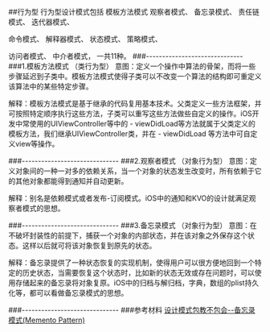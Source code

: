 ##行为型
行为型设计模式包括
模板方法模式
观察者模式、
备忘录模式、
责任链模式、
迭代器模式、

命令模式、
解释器模式、
状态模式、
策略模式、

访问者模式、
中介者模式，
一共11种。
###------------------------------
###1.模板方法模式 （类行为型）
意图：定义一个操作中算法的骨架，而将一些步骤延迟到子类中。模板方法模式使得子类可以不改变一个算法的结构即可重定义该算法中的某些特定步骤。

解释：模板方法模式是基于继承的代码复用基本技术。父类定义一些方法框架，并可按照特定顺序执行这些方法，子类可以重写这些方法做些自定义的操作。iOS开发中常使用的UIViewController等中的 - viewDidLoad等方法就属于父类定义的模板方法，我们继承UIViewController类，并在 - viewDidLoad 等方法中可自定义view等操作。

###------------------------------
###2.观察者模式 （对象行为型）
意图：定义对象间的一种一对多的依赖关系，当一个对象的状态发生改变时，所有依赖于它的其他对象都能得到通知并自动更新。

解释：别名是依赖模式或者发布-订阅模式。iOS中的通知和KVO的设计就满足观察者模式的思想。

###------------------------------
###3.备忘录模式 （对象行为型）
意图：在不破坏封装性的前提下，捕获一个对象的内部状态，并在该对象之外保存这个状态。这样以后就可将该对象恢复到原先的状态。

解释：备忘录提供了一种状态恢复的实现机制，使得用户可以很方便地回到一个特定的历史状态，当需要恢复这个状态时，比如新的状态无效或存在问题时，可以使用存储起来的备忘录将对象复原。iOS中的归档与解归档，字典，数组的plist持久化等，都可以看做备忘录模式的思想。

###------------------------------
###参考材料
[设计模式包教不包会--备忘录模式(Memento Pattern)](https://wizardforcel.gitbooks.io/design-pattern-lessons/content/lesson19.html)

